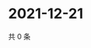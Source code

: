 # 2021-12-21

共 0 条

<!-- BEGIN WEIBO -->
<!-- 最后更新时间 Tue Dec 21 2021 17:09:39 GMT+0800 (China Standard Time) -->

<!-- END WEIBO -->
